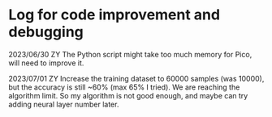# Log for code improvement and debugging

2023/06/30 ZY
The Python script might take too much memory for Pico, will need to improve it.

2023/07/01 ZY
Increase the training dataset to 60000 samples (was 10000), but the accuracy is still ~60% (max 65% I tried). We are reaching the algorithm limit. So my algorithm is not good enough, and maybe can try adding neural layer number later.
